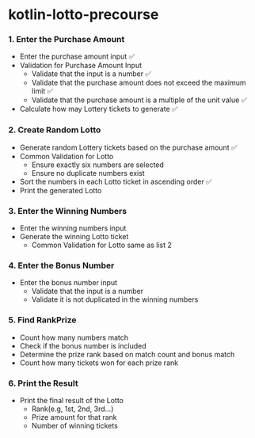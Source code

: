 # kotlin-lotto-precourse

### 1. Enter the Purchase Amount

- Enter the purchase amount input ✅
- Validation for Purchase Amount Input
    - Validate that the input is a number ✅
    - Validate that the purchase amount does not exceed the maximum limit ✅
    - Validate that the purchase amount is a multiple of the unit value ✅
- Calculate how may Lottery tickets to generate ✅

### 2. Create Random Lotto

- Generate random Lottery tickets based on the purchase amount ✅
- Common Validation for Lotto
    - Ensure exactly six numbers are selected
    - Ensure no duplicate numbers exist
- Sort the numbers in each Lotto ticket in ascending order ✅
- Print the generated Lotto

### 3. Enter the Winning Numbers

- Enter the winning numbers input
- Generate the winning Lotto ticket
    - Common Validation for Lotto same as list 2

### 4. Enter the Bonus Number

- Enter the bonus number input
    - Validate that the input is a number
    - Validate it is not duplicated in the winning numbers

### 5. Find RankPrize

- Count how many numbers match
- Check if the bonus number is included
- Determine the prize rank based on match count and bonus match
- Count how many tickets won for each prize rank

### 6. Print the Result

- Print the final result of the Lotto
    - Rank(e.g, 1st, 2nd, 3rd...)
    - Prize amount for that rank
    - Number of winning tickets